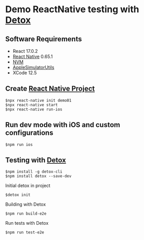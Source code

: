 # Demo ReactNative testing with [Detox](https://github.com/wix/Detox)

## Software Requirements
* React 17.0.2
* [React Native](https://github.com/facebook/react-native) 0.65.1
* [NVM](https://github.com/nvm-sh/nvm)
* [AppleSimulatorUtils](https://github.com/wix/AppleSimulatorUtils)
* XCode 12.5

## Create [React Native Project](https://reactnative.dev/docs/environment-setup)
```
$npx react-native init demo01
$npx react-native start
$npx react-native run-ios
```

## Run dev mode with iOS and custom configurations
```
$npm run ios
```

## Testing with [Detox](https://github.com/wix/Detox/blob/master/docs/Introduction.GettingStarted.md)
```
$npm install -g detox-cli
$npm install detox --save-dev
```

Initial detox in project
```
$detox init
```

Building with Detox
```
$npm run build-e2e
```

Run tests with Detox
```
$npm run test-e2e
```




